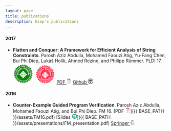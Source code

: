 ```yaml
---
layout: page
title: publications
description: Diep's publications
---
```

 

<!-- ### <a name="book"></a>book -->

#### 2017
- **Flatten and Conquer: A Framework for Efficient Analysis of String Constraints**.
Parosh Aziz Abdulla, Mohamed Faouzi Atig, Yu-Fang Chen, Bui Phi Diep, Lukáš Holík, Ahmed Rezine, and Philipp Rümmer. PLDI 17. 
![](icons64/aec00.png)
![](icons64/aec01.png)
[PDF ![pdf (1.5M)](icons16/pdf-icon.png)](http://dl.acm.org/citation.cfm?id=3062384)
[Github ![GitHub](icons16/github-icon.png)](https://github.com/diepbp/fat)
#### 2016

- **Counter-Example Guided Program Verification**. Parosh Aziz Abdulla, Mohamed Faouzi Atig, and Bui Phi Diep. 
FM 16.
[PDF ![pdf (1.5M)](icons16/pdf-icon.png)]({{ BASE_PATH }}/assets/FM16.pdf)
[Slides ![slides (1.5M)](icons16/ppt-icon.png)]({{ BASE_PATH }}/assets/presentations/FM_presentation.pdf)
[Springer ![springer](icons16/springer-icon.png)](http://link.springer.com/chapter/10.1007%2F978-3-319-48989-6_2)
<!--[![Abstract](icons16/pubmed-icon.png)](http://www.bepress.com/jhubiostat/paper125) -->
<!--[![GitHub](icons16/github-icon.png)](https://github.com/kbroman/phyloQTLpaper) -->

